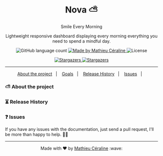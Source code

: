 <h1 align="center">
  Nova ⛅️
</h1>
<p align="center">Smile Every Morning</p>
<p align="center">Lightweight responsive dashboard displaying every morning everything you need to spend a mindful day.</p>
<p align="center">
  <img alt="GitHub language count" src="https://img.shields.io/github/languages/count/mathcrln/nova-static?color=red">

  <a href="https://www.linkedin.com/in/mathieu-ceraline/">
    <img alt="Made by Mathieu Céraline" src="https://img.shields.io/badge/made%20by-Mathieu%20Céraline-blue">
  </a>

  <img alt="License" src="https://img.shields.io/badge/licence-MIT-yellow">
</p>
<p align="center">
  <a href="https://github.com/mathcrln/nova-static/stargazers">
    <img alt="Stargazers" src="https://img.shields.io/github/stars/mathcrln/nova-static?style=social">
  </a>
  
  <a href="https://twitter.com/mathcrln">
    <img alt="Stargazers" src="https://img.shields.io/twitter/follow/mathcrln?style=social">
  </a>
</p>
<hr/>

<p align="center">
  <a href="#about">About the project</a>&nbsp;&nbsp;&nbsp;|&nbsp;&nbsp;&nbsp;
  <a href="#goals">Goals</a>&nbsp;&nbsp;&nbsp;|&nbsp;&nbsp;&nbsp;
  <a href="#release-history">Release History</a>&nbsp;&nbsp;&nbsp;|&nbsp;&nbsp;&nbsp;
  <a href="#issues">Issues</a>&nbsp;&nbsp;&nbsp;|&nbsp;&nbsp;&nbsp;
</p>

<h3 id="about">
 ⛅️ About the project
</h3>
<h3 id="release-history">
 ⏳ Release History
</h3>
<h3 id="issues">
 ❓ Issues
</h3>
If you have any issues with the documentation, just send a pull request, I'll be more than happy to help. 🙏🏾

<hr />


<p align="center">Made with ♥ by <a href="https://twitter.com/mathcrln">Mathieu Céraline</a> :wave:</p>
